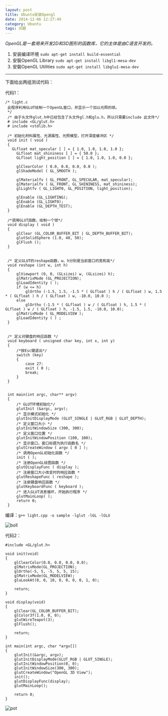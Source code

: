 ```yaml
---
layout: post
title: Ubuntu安装Opengl
date: 2014-12-06 12:27:49 
category: Ubuntu
tags: 问题
---
```

*OpenGL是一套用来开发2D和3D图形的函数库，它的主体是由C语言开发的。*

1. 安装编译环境
`sudo apt-get install build-essential`
2. 安裝OpenGL Library
`sudo apt-get install libgl1-mesa-dev`
3. 安裝OpenGL Utilities
`sudo apt-get install libglu1-mesa-dev`

-------------------------
下面给出两组测试代码：

代码1：


    /* light.c
     此程序利用GLUT绘制一个OpenGL窗口，并显示一个加以光照的球。
     */
     /* 由于头文件glut.h中已经包含了头文件gl.h和glu.h，所以只需要include 此文件*/
     # include <GL/glut.h>
     # include <stdlib.h>
      
     /* 初始化材料属性、光源属性、光照模型，打开深度缓冲区 */
     void init ( void )
     {
       GLfloat mat_specular [ ] = { 1.0, 1.0, 1.0, 1.0 };
         GLfloat mat_shininess [ ] = { 50.0 };
         GLfloat light_position [ ] = { 1.0, 1.0, 1.0, 0.0 };
     
         glClearColor ( 0.0, 0.0, 0.0, 0.0 );
         glShadeModel ( GL_SMOOTH );
     
         glMaterialfv ( GL_FRONT, GL_SPECULAR, mat_specular);
         glMaterialfv ( GL_FRONT, GL_SHININESS, mat_shininess);
         glLightfv ( GL_LIGHT0, GL_POSITION, light_position);
     
         glEnable (GL_LIGHTING);
         glEnable (GL_LIGHT0);
         glEnable (GL_DEPTH_TEST);
     }
     
     /*调用GLUT函数，绘制一个球*/
     void display ( void )
     {
         glClear (GL_COLOR_BUFFER_BIT | GL_DEPTH_BUFFER_BIT);
         glutSolidSphere (1.0, 40, 50);
         glFlush ();
     }
     
     
     /* 定义GLUT的reshape函数，w、h分别是当前窗口的宽和高*/
     void reshape (int w, int h)
     {
         glViewport (0, 0, (GLsizei) w, (GLsizei) h);
         glMatrixMode (GL_PROJECTION);
         glLoadIdentity ( );
         if (w <= h)
             glOrtho (-1.5, 1.5, -1.5 * ( GLfloat ) h / ( GLfloat ) w, 1.5 * ( GLfloat ) h / ( GLfloat ) w, -10.0, 10.0 );
         else
             glOrtho (-1.5 * ( GLfloat ) w / ( GLfloat ) h, 1.5 * ( GLfloat ) w / ( GLfloat ) h, -1.5, 1.5, -10.0, 10.0);
         glMatrixMode ( GL_MODELVIEW );
         glLoadIdentity ( ) ;
     }
     
     
     /* 定义对键盘的响应函数 */
     void keyboard ( unsigned char key, int x, int y)
     {
         /*按Esc键退出*/
         switch (key) 
         {
             case 27:
             exit ( 0 );
             break;
         }
     }
     
     
     int main(int argc, char** argv)
     {
         /* GLUT环境初始化*/
         glutInit (&argc, argv);
         /* 显示模式初始化 */
         glutInitDisplayMode (GLUT_SINGLE | GLUT_RGB | GLUT_DEPTH);
         /* 定义窗口大小 */
         glutInitWindowSize (300, 300);
         /* 定义窗口位置 */
         glutInitWindowPosition (100, 100);
         /* 显示窗口，窗口标题为执行函数名 */
         glutCreateWindow ( argv [ 0 ] );
         /* 调用OpenGL初始化函数 */
         init ( );
         /* 注册OpenGL绘图函数 */
         glutDisplayFunc ( display );
         /* 注册窗口大小改变时的响应函数 *
         glutReshapeFunc ( reshape );
         /* 注册键盘响应函数 */
         glutKeyboardFunc ( keyboard );
         /* 进入GLUT消息循环，开始执行程序 */
         glutMainLoop( );
         return 0;
     }


编译：`g++ light.cpp -o sample -lglut -lGL -lGLU`

![boll](http://shamospace.qiniudn.com/ball.png)


代码2：



    #include <GL/glut.h>
    
    void init(void)
    {
        glClearColor(0.0, 0.0, 0.0, 0.0);
        glMatrixMode(GL_PROJECTION);
        glOrtho(-5, 5, -5, 5, 5, 15);
        glMatrixMode(GL_MODELVIEW);
        gluLookAt(0, 0, 10, 0, 0, 0, 0, 1, 0);
    
        return;
    }
    
    void display(void)
    {
        glClear(GL_COLOR_BUFFER_BIT);
        glColor3f(1.0, 0, 0);
        glutWireTeapot(3);
        glFlush();
    
        return;
    }
    
    int main(int argc, char *argv[])
    {
        glutInit(&argc, argv);
        glutInitDisplayMode(GLUT_RGB | GLUT_SINGLE);
        glutInitWindowPosition(0, 0);
        glutInitWindowSize(300, 300);
        glutCreateWindow("OpenGL 3D View");
        init();
        glutDisplayFunc(display);
        glutMainLoop();
    
        return 0;
    }


![pot](http://shamospace.qiniudn.com/pot.png)




